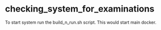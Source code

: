 # checking_system_for_examinations
To start system run the build_n_run.sh script. This would start main docker. 
